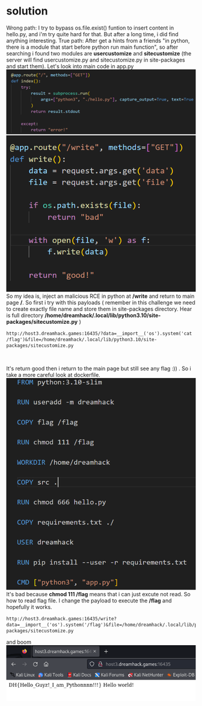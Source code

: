 # solution

Wrong path: I try to bypass os.file.exist() funtion to insert content in hello.py, and i'm try quite hard for that. But after a long time, i did find anything interesting.
True path: After get a hints from a friends "in python, there is a module that start before python run main function", so after searching i found two modules are **usercustomize** and **sitecustomize** (the server will find usercustomize.py and sitecustomize.py in site-packages and start them). Let's look into main code in app.py
![alt text](image.png)
![alt text](image-1.png)<br>
So my idea is, inject an malicious RCE in python at **/write** and return to main page **/**. So first i try with this payloads ( remember in this challenge we need to create exactly file name and store them in site-packages directory. Hear is full directory **/home/dreamhack/.local/lib/python3.10/site-packages/sitecustomize.py** )

```
http://host3.dreamhack.games:16435/?data=__import__('os').system('cat /flag')&file=/home/dreamhack/.local/lib/python3.10/site-packages/sitecustomize.py
```

<br>

It's return good then i return to the main page but still see any flag :)) . So i take a more careful look at dockerfile.
![alt text](image-2.png)<br>
It's bad because **chmod 111 /flag** means that
i can just excute not read. So how to read flag file. I change the payload to execute the **/flag** and hopefully it works.

```
http://host3.dreamhack.games:16435/write?data=__import__('os').system('/flag')&file=/home/dreamhack/.local/lib/python3.10/site-packages/sitecustomize.py

```

and boom<br>
![alt text](image-3.png)
